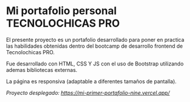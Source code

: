 # Mi portafolio personal TECNOLOCHICAS PRO

El presente proyecto es un portafolio desarrollado para poner en practica las habilidades obtenidas dentro del bootcamp de desarrollo frontend de Tecnolochicas PRO.

Fue desarrollado con HTML, CSS Y JS con el uso de Bootstrap utilizando ademas bibliotecas externas.

La página es responsiva (adaptable a diferentes tamaños de pantalla).

*Proyecto desplegado: https://mi-primer-portafolio-nine.vercel.app/*

